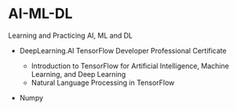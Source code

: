 # AI-ML-DL
Learning and Practicing AI, ML and DL

- DeepLearning.AI TensorFlow Developer Professional Certificate
    - Introduction to TensorFlow for Artificial Intelligence, Machine Learning, and Deep Learning
    - Natural Language Processing in TensorFlow

- Numpy